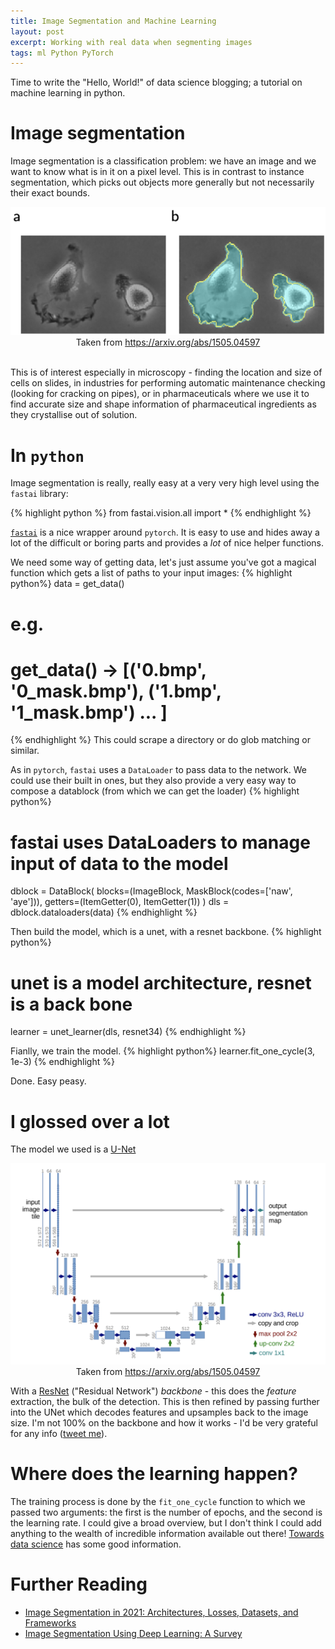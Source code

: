 ```yaml
---
title: Image Segmentation and Machine Learning
layout: post
excerpt: Working with real data when segmenting images
tags: ml Python PyTorch
---
```


Time to write the "Hello, World!" of data science blogging; a tutorial on
machine learning in python.

# Image segmentation

Image segmentation is a classification problem: we have an image and we want to
know what is in it on a pixel level. This is in contrast to instance
segmentation, which picks out objects more generally but not necessarily their
exact bounds.

<center><img src="/img/unet_seg_example.png"/>Taken from <a href="https://arxiv.org/abs/1505.04597">https://arxiv.org/abs/1505.04597</a><br/></center>
<br/>

This is of interest especially in microscopy - finding the location and size of
cells on slides, in industries for performing automatic maintenance checking
(looking for cracking on pipes), or in pharmaceuticals where we use it to find
accurate size and shape information of pharmaceutical ingredients as they
crystallise out of solution.


# In `python`
 Image segmentation is really, really easy at a very very high level using the
`fastai` library:

{% highlight python %}
from fastai.vision.all import *
{% endhighlight %}

[`fastai`](https://www.fast.ai/) is a nice wrapper around `pytorch`. It is easy to use and hides away a
lot of the difficult or boring parts and provides a *lot* of nice helper
functions.

We need some way of getting data, let's just assume you've got a magical
function which gets a list of paths to your input images:
{% highlight python%}
data = get_data()
# e.g.
# get_data() -> [('0.bmp', '0_mask.bmp'), ('1.bmp', '1_mask.bmp') ... ]
{% endhighlight %}
This could scrape a directory or do glob matching or similar.

As in `pytorch`, `fastai` uses a `DataLoader` to pass data to the network. We
could use their built in ones, but they also provide a very easy way to compose
a datablock (from which we can get the loader)
{% highlight python%}

# fastai uses DataLoaders to manage input of data to the model
dblock = DataBlock(
    blocks=(ImageBlock, MaskBlock(codes=['naw', 'aye'])),
    getters=(ItemGetter(0), ItemGetter(1))
)
dls = dblock.dataloaders(data)
{% endhighlight %}

Then build the model, which is a unet, with a resnet backbone.
{% highlight python%}
# unet is a model architecture, resnet is a back bone
learner = unet_learner(dls, resnet34)
{% endhighlight %}

Fianlly, we train the model.
{% highlight python%}
learner.fit_one_cycle(3, 1e-3)
{% endhighlight %}

Done. Easy peasy.


# I glossed over a lot

The model we used is a [U-Net](https://arxiv.org/abs/1505.04597)

<center><img src="/img/unet_structure.png"/>Taken from <a href="https://arxiv.org/abs/1505.04597">https://arxiv.org/abs/1505.04597</a><br/></center>

With a
[ResNet](https://towardsdatascience.com/an-overview-of-resnet-and-its-variants-5281e2f56035)
("Residual Network") *backbone* - this does the *feature* extraction, the bulk
of the detection. This is then refined by passing further into the UNet which
decodes features and upsamples back to the image size. I'm not 100% on the
backbone and how it works - I'd be very grateful for any info ([tweet
me](https://twitter.com/chrismjbo)).

# Where does the learning happen?

The training process is done by the `fit_one_cycle` function to which we passed
two arguments: the first is the number of epochs, and the second is the learning
rate. I could give a broad overview, but I don't think I could add anything to
the wealth of incredible information available out there! [Towards data
science](https://towardsdatascience.com/machine-learning-for-beginners-an-introduction-to-neural-networks-d49f22d238f9)
has some good information.

# Further Reading

- [Image Segmentation in 2021: Architectures, Losses, Datasets, and Frameworks](https://neptune.ai/blog/image-segmentation-in-2020)
- [Image Segmentation Using Deep Learning: A Survey](https://medium.com/swlh/image-segmentation-using-deep-learning-a-survey-e37e0f0a1489)
